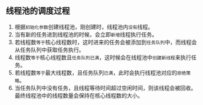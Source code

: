 
## 线程池的调度过程

1. 根据`初始化参数`创建线程池，刚创建时，线程池内`没有`线程。
2. 当有新的任务进到线程池的时候，会立即`新增`线程执行任务。
3. 若线程数`等于`核心线程数时，这时进来的任务会被添加到`任务队列`中，而线程会从任务队列中获取任务执行。
4. 线程数`等于`核心线程数且`任务队列已满`，这时候会在线程池中`创建新线程`来执行任务。
5. 若线程数`等于`最大线程数，且任务队列`已满`，此时会执行线程池对应的`拒绝策略`。
6. 当任务队列中没有任务，且线程等待时间超过空闲时间，则该线程会被回收。最终线程池中的线程数量会保持在核心线程数的大小。


